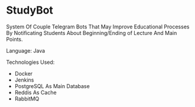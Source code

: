 # StudyBot
System Of Couple Telegram Bots 
That May Improve Educational Processes 
By Notificating Students About Beginning/Ending of Lecture
And Main Points.

Language: Java

Technologies Used:
 - Docker
 - Jenkins
 - PostgreSQL As Main Database
 - Reddis As Cache
 - RabbitMQ

